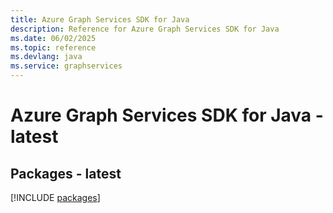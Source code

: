 ```yaml
---
title: Azure Graph Services SDK for Java
description: Reference for Azure Graph Services SDK for Java
ms.date: 06/02/2025
ms.topic: reference
ms.devlang: java
ms.service: graphservices
---
```

# Azure Graph Services SDK for Java - latest
## Packages - latest
[!INCLUDE [packages](graph-services-index.md)]